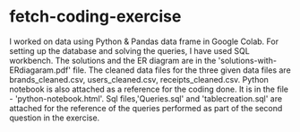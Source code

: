 # fetch-coding-exercise
I worked on data using Python & Pandas data frame in Google Colab.
For setting up the database and solving the queries, I have used SQL workbench.
The solutions and the ER diagram are in the 'solutions-with-ERdiagaram.pdf' file.
The cleaned data files for the three given data files are brands_cleaned.csv, users_cleaned.csv, receipts_cleaned.csv.
Python notebook is also attached as a reference for the coding done. It is in the file - 'python-notebook.html'.
Sql files,'Queries.sql' and 'tablecreation.sql' are attached for the reference of the queries performed as part of the second question in the exercise.
